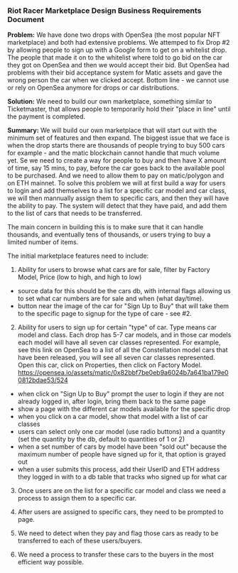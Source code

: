 ### Riot Racer Marketplace Design Business Requirements Document

**Problem:** We have done two drops with OpenSea (the most popular NFT marketplace) and both had extensive problems. We attemped to fix 
Drop #2 by allowing people to sign up with a Google form to get on a whitelist drop. The people that made it on to the whitelist 
where told to go bid on the car they got on OpenSea and then we would accept their bid. But OpenSea had problems with their bid acceptance 
system for Matic assets and gave the wrong person the car when we clicked accept. Bottom line - we cannot use or rely on OpenSea anymore for 
drops or car distributions.

**Solution:** We need to build our own marketplace, something similar to Ticketmaster, that allows people to temporarily hold their "place in line" 
until the payment is completed.

**Summary:** We will build our own marketplace that will start out with the minimum set of features and then expand. The biggest issue that we face 
is when the drop starts there are thousands of people trying to buy 500 cars for example - and the matic blockchain cannot handle that much volume yet. 
Se we need to create a way for people to buy and then have X amount of time, say 15 mins, to pay, before the car goes back to the available pool to be 
purchased. And we need to allow them to pay on matic/polygon and on ETH mainnet. To solve this problem we will at first build a way for users to login 
and add themselves to a list for a specific car model and car class, we will then mannually assign them to specific cars, and then they will have the 
ability to pay. The system will detect that they have paid, and add them to the list of cars that needs to be transferred.

The main concern in building this is to make sure that it can handle thousands, and eventually tens of thousands, or users trying to buy a limited number 
of items.

The initial marketplace features need to include:

1. Ability for users to browse what cars are for sale, filter by Factory Model, Price (low to high, and high to low)
- source data for this should be the cars db, with internal flags allowing us to set what car numbers are for sale and when (what day/time).
- button near the image of the car for "Sign Up to Buy" that will take them to the specific page to signup for the type of care - see #2.

2. Ability for users to sign up for certain "type" of car. Type means car model and class. Each drop has 5-7 car models, and in those car models 
each model will have all seven car classes represented. For example, see this link on OpenSea to a list of all the Constellation model cars that 
have been released, you will see all seven car classes represented. Open this car, click on Properties, then click on Factory Model. 
https://opensea.io/assets/matic/0x82bbf7be0eb9a6024b7a641ba179e00812bdae53/524
- when click on "Sign Up to Buy" prompt the user to login if they are not already logged in, after login, bring them back to the same page
- show a page with the different car models available for the specific drop
- when you click on a car model, show that model with a list of car classes
- users can select only one car model (use radio buttons) and a quantity (set the quantity by the db, default to quantities of 1 or 2)
- when a set number of cars by model have been "sold out" because the maximum number of people have signed up for it, that option is grayed out
- when a user submits this process, add their UserID and ETH address they logged in with to a db table that tracks who signed up for what car

3. Once users are on the list for a specific car model and class we need a process to assign them to a specific car.

4. After users are assigned to specific cars, they need to be prompted to page. 

5. We need to detect when they pay and flag those cars as ready to be transferred to each of these users/buyers.

6. We need a process to transfer these cars to the buyers in the most efficient way possible.





